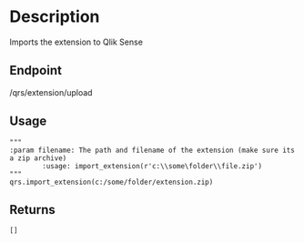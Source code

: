 # Description
Imports the extension to Qlik Sense
        

## Endpoint
/qrs/extension/upload

## Usage

```
"""
:param filename: The path and filename of the extension (make sure its a zip archive)
        :usage: import_extension(r'c:\\some\folder\\file.zip')
"""
qrs.import_extension(c:/some/folder/extension.zip)
```
## Returns
```
[]
```
